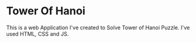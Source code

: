 # Tower Of Hanoi

This is a web Application I've created to Solve Tower of Hanoi Puzzle. I've used HTML, CSS and JS.
